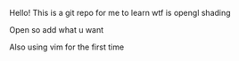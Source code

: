 Hello! This is a git repo for me to learn wtf is opengl shading





Open so add what u want


Also using vim for the first time
